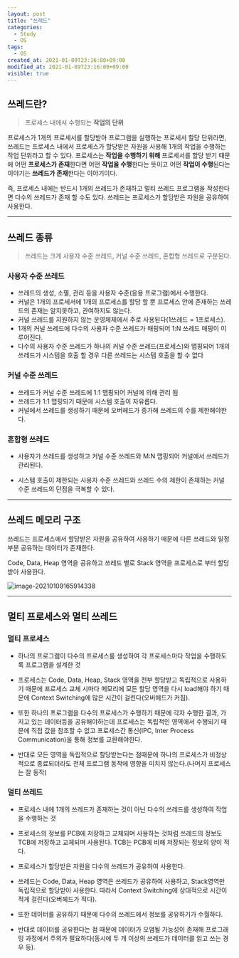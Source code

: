 ```yaml
---
layout: post
title: "쓰레드"
categories:
  - Study
  - OS
tags:
  - OS
created_at: 2021-01-09T23:16:00+09:00
modified_at: 2021-01-09T23:16:00+09:00
visible: true
---
```


## 쓰레드란?

> 프로세스 내에서 수행되는 **작업의 단위**

프로세스가 1개의 프로세서를 할당받아 프로그램을 실행하는 프로세서 할당 단위라면, 쓰레드는 프로세스 내에서 프로세스가 할당받은 자원을 사용해 1개의 작업을 수행하는 작업 단위라고 할 수 있다. 프로세스는 **작업을 수행하기 위해** 프로세서를 할당 받기 때문에 어떤 **프로세스가 존재**한다면 어떤 **작업을 수행**한다는 뜻이고 어떤 **작업이 수행**된다는 이야기는 **쓰레드가 존재**한다는 이야기이다.

즉, 프로세스 내에는 반드시 1개의 쓰레드가 존재하고 멀티 쓰레드 프로그램을 작성한다면 다수의 쓰레드가 존재 할 수도 있다. 쓰레드는 프로세스가 할당받은 자원을 공유하여 사용한다.

---

## 쓰레드 종류

> 쓰레드는 크게 사용자 수준 쓰레드, 커널 수준 쓰레드, 혼합형 쓰레드로 구분된다.

### 사용자 수준 쓰레드

* 쓰레드의 생성, 소멸, 관리 등을 사용자 수준(응용 프로그램)에서 수행한다.
* 커널은 1개의 프로세서에 1개의 프로세스를 할당 할 뿐 프로세스 안에 존재하는 쓰레드의 존재는 알지못하고, 관여하지도 않는다.
* 커널 쓰레드를 지원하지 않는 운영체제에서 주로 사용된다(1쓰레드 = 1프로세스).
* 1개의 커널 쓰레드에 다수의 사용자 수준 쓰레드가 매핑되어 1:N 쓰레드 매핑이 이루어진다.
* 다수의 사용자 수준 쓰레드가 하나의 커널 수준 쓰레드(프로세스)와 맵핑되어 1개의 쓰레드가 시스템을 호출 할 경우 다른 쓰레드는 시스템 호출을 할 수 없다

### 커널 수준 쓰레드

* 쓰레드가 커널 수준 쓰레드에 1:1 맵핑되어 커널에 의해 관리 됨
* 쓰레드가 1:1 맵핑되기 때문에 시스템 호출이 자유롭다.
* 커널에서 쓰레드를 생성하기 때문에 오버헤드가 증가해 쓰레드의 수를 제한해야한다.

### 혼합형 쓰레드

* 사용자가 쓰레드를 생성하고 커널 수준 쓰레드와 M:N 맵핑되어 커널에서 쓰레드가 관리된다.

* 시스템 호출이 제한되는 사용자 수준 쓰레드와 쓰레드 수의 제한이 존재하는 커널 수준 쓰레드의 단점을 극복할 수 있다.

---

## 쓰레드 메모리 구조

쓰레드는 프로세스에서 할당받은 자원을 공유하여 사용하기 때문에 다른 쓰레드와 일정부분 공유하는 데이터가 존재한다.

Code, Data, Heap 영역을 공유하고 쓰레드 별로 Stack 영역을 프로세스로 부터 할당받아 사용한다.

![image-20210109165914338](../../assets/img/2021-01-09-%EC%93%B0%EB%A0%88%EB%93%9C/쓰레드메모리구조.png)

---

## 멀티 프로세스와 멀티 쓰레드

### 멀티 프로세스

* 하나의 프로그램이 다수의 프로세스를 생성하여 각 프로세스마다 작업을 수행하도록 프로그램을 설계한 것
* 프로세스는 Code, Data, Heap, Stack 영역을 전부 할당받고 독립적으로 사용하기 때문에 프로세스 교체 시마다 메모리에 모든 할당 영역을 다시 load해야 하기 때문에 Context Switching에 많은 시간이 걸린다(오버헤드가 커짐).
* 또한 하나의 프로그램을 다수의 프로세스가 수행하기 때문에 각자 수행한 결과, 가지고 있는 데이터등을 공유해야하는데 프로세스는 독립적인 영역에서 수행되기 때문에 직접 값을 참조할 수 없고 프로세스간 통신(IPC, Inter Process Communication)을 통해 정보를 교환해야한다.

* 반대로 모든 영역을 독립적으로 할당받는다는 점때문에 하나의 프로세스가 비정상적으로 종료되더라도 전체 프로그램 동작에 영향을 미치지 않는다.(나머지 프로세스는 잘 동작)



### 멀티 쓰레드

* 프로세스 내에 1개의 쓰레드가 존재하는 것이 아닌 다수의 쓰레드를 생성하여 작업을 수행하는 것
* 프로세스의 정보를 PCB에 저장하고 교체되며 사용하는 것처럼 쓰레드의 정보도 TCB에 저장하고 교체되며 사용된다. TCB는 PCB에 비해 저장되는 정보의 양이 적다.
* 프로세스가 할당받은 자원을 다수의 쓰레드가 공유하여 사용한다.
* 쓰레드는 Code, Data, Heap 영역은 쓰레드가 공유하여 사용하고, Stack영역만 독립적으로 할당받아 사용한다. 따라서 Context Switching에 상대적으로 시간이 적게 걸린다(오버헤드가 적다).

* 또한 데이터를 공유하기 때문에 다수의 쓰레드에서 정보를 공유하기가 수월하다.
* 반대로 데이터를 공유한다는 점 때문에 데이터가 오염될 가능성이 존재해 프로그래밍 과정에서 주의가 필요하다(동시에 두 개 이상의 쓰레드가 데이터를 읽고 쓰는 경우 등).